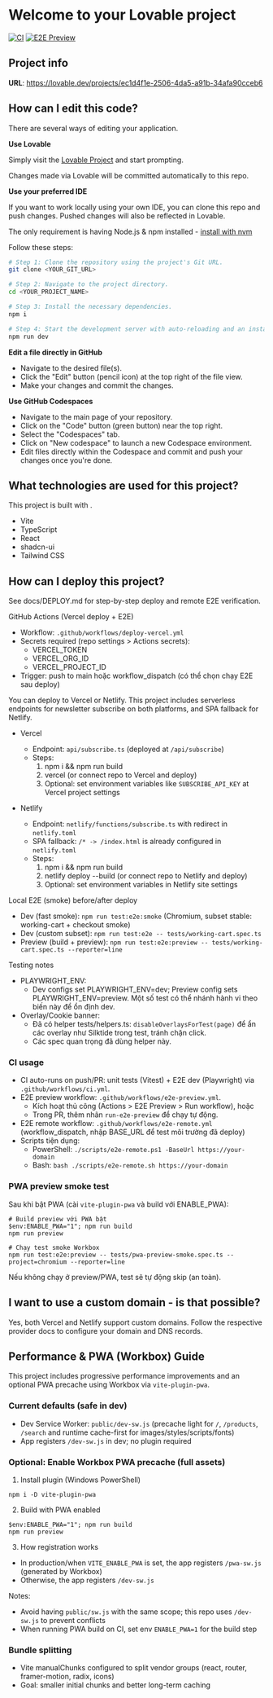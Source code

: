 # Welcome to your Lovable project

[![CI](https://github.com/tiximax/wrlds-ai-integration-6556/actions/workflows/ci.yml/badge.svg?branch=main)](https://github.com/tiximax/wrlds-ai-integration-6556/actions/workflows/ci.yml) [![E2E Preview](https://github.com/tiximax/wrlds-ai-integration-6556/actions/workflows/e2e-preview.yml/badge.svg)](https://github.com/tiximax/wrlds-ai-integration-6556/actions/workflows/e2e-preview.yml)

## Project info

**URL**: https://lovable.dev/projects/ec1d4f1e-2506-4da5-a91b-34afa90cceb6

## How can I edit this code?

There are several ways of editing your application.

**Use Lovable**

Simply visit the [Lovable Project](https://lovable.dev/projects/ec1d4f1e-2506-4da5-a91b-34afa90cceb6) and start prompting.

Changes made via Lovable will be committed automatically to this repo.

**Use your preferred IDE**

If you want to work locally using your own IDE, you can clone this repo and push changes. Pushed changes will also be reflected in Lovable.

The only requirement is having Node.js & npm installed - [install with nvm](https://github.com/nvm-sh/nvm#installing-and-updating)

Follow these steps:

```sh
# Step 1: Clone the repository using the project's Git URL.
git clone <YOUR_GIT_URL>

# Step 2: Navigate to the project directory.
cd <YOUR_PROJECT_NAME>

# Step 3: Install the necessary dependencies.
npm i

# Step 4: Start the development server with auto-reloading and an instant preview.
npm run dev
```

**Edit a file directly in GitHub**

- Navigate to the desired file(s).
- Click the "Edit" button (pencil icon) at the top right of the file view.
- Make your changes and commit the changes.

**Use GitHub Codespaces**

- Navigate to the main page of your repository.
- Click on the "Code" button (green button) near the top right.
- Select the "Codespaces" tab.
- Click on "New codespace" to launch a new Codespace environment.
- Edit files directly within the Codespace and commit and push your changes once you're done.

## What technologies are used for this project?

This project is built with .

- Vite
- TypeScript
- React
- shadcn-ui
- Tailwind CSS

## How can I deploy this project?

See docs/DEPLOY.md for step-by-step deploy and remote E2E verification.

GitHub Actions (Vercel deploy + E2E)
- Workflow: `.github/workflows/deploy-vercel.yml`
- Secrets required (repo settings > Actions secrets):
  - VERCEL_TOKEN
  - VERCEL_ORG_ID
  - VERCEL_PROJECT_ID
- Trigger: push to main hoặc workflow_dispatch (có thể chọn chạy E2E sau deploy)

You can deploy to Vercel or Netlify. This project includes serverless endpoints for newsletter subscribe on both platforms, and SPA fallback for Netlify.

- Vercel
  - Endpoint: `api/subscribe.ts` (deployed at `/api/subscribe`)
  - Steps:
    1. npm i && npm run build
    2. vercel (or connect repo to Vercel and deploy)
    3. Optional: set environment variables like `SUBSCRIBE_API_KEY` at Vercel project settings

- Netlify
  - Endpoint: `netlify/functions/subscribe.ts` with redirect in `netlify.toml`
  - SPA fallback: `/* -> /index.html` is already configured in `netlify.toml`
  - Steps:
    1. npm i && npm run build
    2. netlify deploy --build (or connect repo to Netlify and deploy)
    3. Optional: set environment variables in Netlify site settings

Local E2E (smoke) before/after deploy
- Dev (fast smoke): `npm run test:e2e:smoke` (Chromium, subset stable: working-cart + checkout smoke)
- Dev (custom subset): `npm run test:e2e -- tests/working-cart.spec.ts`
- Preview (build + preview): `npm run test:e2e:preview -- tests/working-cart.spec.ts --reporter=line`

Testing notes
- PLAYWRIGHT_ENV:
  - Dev configs set PLAYWRIGHT_ENV=dev; Preview config sets PLAYWRIGHT_ENV=preview. Một số test có thể nhánh hành vi theo biến này để ổn định dev.
- Overlay/Cookie banner:
  - Đã có helper tests/helpers.ts: `disableOverlaysForTest(page)` để ẩn các overlay như Silktide trong test, tránh chặn click.
  - Các spec quan trọng đã dùng helper này.

### CI usage
- CI auto-runs on push/PR: unit tests (Vitest) + E2E dev (Playwright) via `.github/workflows/ci.yml`.
- E2E preview workflow: `.github/workflows/e2e-preview.yml`.
  - Kích hoạt thủ công (Actions > E2E Preview > Run workflow), hoặc
  - Trong PR, thêm nhãn `run-e2e-preview` để chạy tự động.
- E2E remote workflow: `.github/workflows/e2e-remote.yml` (workflow_dispatch, nhập BASE_URL để test môi trường đã deploy)
- Scripts tiện dụng:
  - PowerShell: `./scripts/e2e-remote.ps1 -BaseUrl https://your-domain`
  - Bash: `bash ./scripts/e2e-remote.sh https://your-domain`

### PWA preview smoke test
Sau khi bật PWA (cài `vite-plugin-pwa` và build với ENABLE_PWA):
```
# Build preview với PWA bật
$env:ENABLE_PWA="1"; npm run build
npm run preview

# Chạy test smoke Workbox
npm run test:e2e:preview -- tests/pwa-preview-smoke.spec.ts --project=chromium --reporter=line
```
Nếu không chạy ở preview/PWA, test sẽ tự động skip (an toàn).

## I want to use a custom domain - is that possible?

Yes, both Vercel and Netlify support custom domains. Follow the respective provider docs to configure your domain and DNS records.

## Performance & PWA (Workbox) Guide

This project includes progressive performance improvements and an optional PWA precache using Workbox via `vite-plugin-pwa`.

### Current defaults (safe in dev)
- Dev Service Worker: `public/dev-sw.js` (precache light for `/`, `/products`, `/search` and runtime cache-first for images/styles/scripts/fonts)
- App registers `/dev-sw.js` in dev; no plugin required

### Optional: Enable Workbox PWA precache (full assets)
1) Install plugin (Windows PowerShell)
```
npm i -D vite-plugin-pwa
```
2) Build with PWA enabled
```
$env:ENABLE_PWA="1"; npm run build
npm run preview
```
3) How registration works
- In production/when `VITE_ENABLE_PWA` is set, the app registers `/pwa-sw.js` (generated by Workbox)
- Otherwise, the app registers `/dev-sw.js`

Notes:
- Avoid having `public/sw.js` with the same scope; this repo uses `/dev-sw.js` to prevent conflicts
- When running PWA build on CI, set env `ENABLE_PWA=1` for the build step

### Bundle splitting
- Vite manualChunks configured to split vendor groups (react, router, framer-motion, radix, icons)
- Goal: smaller initial chunks and better long-term caching
